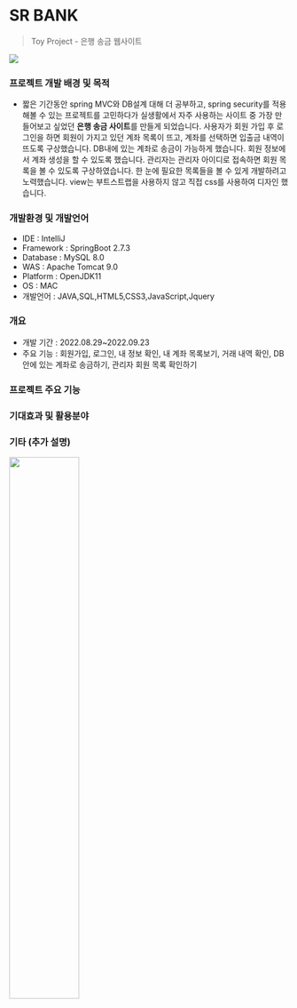 # SR BANK
> Toy Project - 은행 송금 웹사이트

<img src="https://user-images.githubusercontent.com/67586183/216825121-a7b1c067-4d7a-4ff6-a460-c26a44b0fed0.png">

### 프로젝트 개발 배경 및 목적
- 짧은 기간동안 spring MVC와 DB설계 대해 더 공부하고, spring security를 적용해볼 수 있는 프로젝트를 고민하다가 실생활에서 자주 사용하는 사이트 중 가장 만들어보고 싶었던 **은행 송금 사이트**를 만들게 되었습니다. 사용자가 회원 가입 후 로그인을 하면 회원이 가지고 있던 계좌 목록이 뜨고, 계좌를 선택하면 입출금 내역이 뜨도록 구상했습니다. DB내에 있는 계좌로 송금이 가능하게 했습니다. 회원 정보에서 계좌 생성을 할 수 있도록 했습니다. 관리자는 관리자 아이디로 접속하면 회원 목록을 볼 수 있도록 구상하였습니다. 한 눈에 필요한 목록들을 볼 수 있게 개발하려고 노력했습니다. view는 부트스트랩을 사용하지 않고 직접 css를 사용하여 디자인 했습니다.

### 개발환경 및 개발언어
- IDE : IntelliJ
- Framework : SpringBoot 2.7.3
- Database : MySQL 8.0
- WAS : Apache Tomcat 9.0
- Platform : OpenJDK11
- OS : MAC
- 개발언어 : JAVA,SQL,HTML5,CSS3,JavaScript,Jquery

### 개요
- 개발 기간 : 2022.08.29~2022.09.23
- 주요 기능 : 회원가입, 로그인, 내 정보 확인, 내 계좌 목록보기, 거래 내역 확인, DB안에 있는 계좌로 송금하기, 관리자 회원 목록 확인하기

### 프로젝트 주요 기능

### 기대효과 및 활용분야

### 기타 (추가 설명)

<img src = "https://user-images.githubusercontent.com/67586183/216825189-6effec0a-8eb7-4762-bdd8-149e89a886e7.png" width="50%" height="50%">
